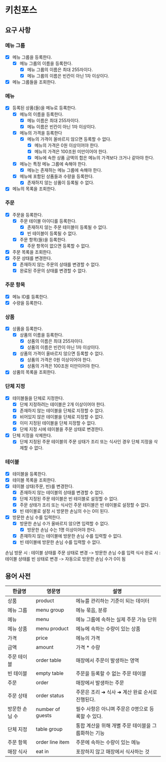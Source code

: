 # 키친포스

## 요구 사항

### 메뉴 그룹

- [x] 메뉴 그룹을 등록한다.
  - [x] 메뉴 그룹의 이름을 등록한다.
    - [x] 메뉴 그룹의 이름은 최대 255자이다.
    - [x] 메뉴 그룹의 이름은 빈칸이 아닌 1자 이상이다.
- [x] 메뉴 그룹들을 조회한다.

### 메뉴

- [x] 등록된 상품(들)을 메뉴로 등록한다.
  - [x] 메뉴의 이름을 등록한다.
    - [x] 메뉴 이름은 최대 255자이다.
    - [x] 메뉴 이름은 빈칸이 아닌 1자 이상이다.
  - [x] 메뉴의 가격을 등록한다
    - [x] 메뉴의 가격이 올바르지 않으면 등록할 수 없다.
      - [x] 메뉴의 가격은 0원 이상이어야 한다.
      - [x] 메뉴의 가격은 100조원 미만이어야 한다.
      - [x] 메뉴에 속한 상품 금액의 합은 메뉴의 가격보다 크거나 같아야 한다.
  - [x] 메뉴는 특정 메뉴 그룹에 속해야 한다.
    - [x] 메뉴는 존재하는 메뉴 그룹에 속해야 한다.
  - [x] 메뉴에 포함된 상품들과 수량을 등록한다.
    - [x] 존재하지 않는 상품이 등록될 수 없다.
- [x] 메뉴의 목록을 조회한다.

### 주문

- [x] 주문을 등록한다.
  - [x] 주문 테이블 아이디를 등록한다.
    - [x] 존재하지 않는 주문 테이블이 등록될 수 없다.
    - [x] 빈 테이블이 등록될 수 없다.
  - [x] 주문 항목(들)을 등록한다.
    - [x] 주문 항목이 없으면 등록할 수 없다.
- [x] 주문 목록을 조회한다.
- [x] 주문 상태를 변경한다.
  - [x] 존재하지 않는 주문의 상태를 변경할 수 없다.
  - [x] 완료된 주문의 상태를 변경할 수 없다.

### 주문 항목
- [x] 메뉴 ID를 등록한다.
- [x] 수량을 등록한다.

### 상품

- [x] 상품을 등록한다.
  - [x] 상품의 이름을 등록한다.
    - [x] 상품의 이름은 최대 255자이다.
    - [x] 상품의 이름은 빈칸이 아닌 1자 이상이다.
  - [x] 상품의 가격이 올바르지 않으면 등록할 수 없다.
    - [x] 상품의 가격은 0원 이상이어야 한다.
    - [x] 상품의 가격은 100조원 미만이어야 한다.
- [x] 상품의 목록을 조회한다.

### 단체 지정

- [x] 테이블들을 단체로 지정한다.
  - [x] 단체 지정하려는 테이블은 2개 이상이어야 한다.
  - [x] 존재하지 않는 테이블을 단체로 지정할 수 없다.
  - [x] 비어있지 않은 테이블을 단체로 지정할 수 없다.
  - [x] 이미 지정된 테이블을 단체 지정할 수 없다.
  - [X] 단체 지정 시에 테이블을 주문 상태로 변경한다.
- [x] 단체 지정을 삭제한다.
  - [x] 단체 지정된 주문 테이블의 주문 상태가 조리 또는 식사인 경우 단체 지정을 삭제할 수 없다.

### 테이블

- [x] 테이블을 등록한다.
- [x] 테이블 목록을 조회한다.
- [x] 테이블 상태(주문, 빈)를 변경한다.
  - [x] 존재하지 않는 테이블의 상태를 변경할 수 없다.
  - [x] 단체 지정된 주문 테이블은 빈 테이블로 설정할 수 없다.
  - [x] 주문 상태가 조리 또는 식사인 주문 테이블은 빈 테이블로 설정할 수 없다.
  - [x] 빈 테이블로 설정 시 방문한 손님의 수는 0이 된다.
- [x] 방문한 손님 수를 입력한다.
  - [x] 방문한 손님 수가 올바르지 않으면 입력할 수 없다.
      - [x] 방문한 손님 수는 1명 이상이어야 한다.
  - [x] 존재하지 않는 테이블에 방문한 손님 수를 입력할 수 없다.
  - [x] 빈 테이블에 방문한 손님 수를 입력할 수 없다.

손님 방문 시 : 테이블 상태를 주문 상태로 변경 -> 방문한 손님 수를 입력
식사 완료 시 : 테이블 상태를 빈 상태로 변경 -> 자동으로 방문한 손님 수가 0이 됨

## 용어 사전

| 한글명      | 영문명              | 설명                            |
|----------|------------------|-------------------------------|
| 상품       | product          | 메뉴를 관리하는 기준이 되는 데이터           |
| 메뉴 그룹    | menu group       | 메뉴 묶음, 분류                     |
| 메뉴       | menu             | 메뉴 그룹에 속하는 실제 주문 가능 단위        |
| 메뉴 상품    | menu product     | 메뉴에 속하는 수량이 있는 상품             |
| 가격       | price            | 메뉴의 가격                        |
| 금액       | amount           | 가격 * 수량                       |
| 주문 테이블   | order table      | 매장에서 주문이 발생하는 영역              |
| 빈 테이블    | empty table      | 주문을 등록할 수 없는 주문 테이블           |
| 주문       | order            | 매장에서 발생하는 주문                  |
| 주문 상태    | order status     | 주문은 조리 ➜ 식사 ➜ 계산 완료 순서로 진행된다. |
| 방문한 손님 수 | number of guests | 필수 사항은 아니며 주문은 0명으로 등록할 수 있다. |
| 단체 지정    | table group      | 통합 계산을 위해 개별 주문 테이블을 그룹화하는 기능 |
| 주문 항목    | order line item  | 주문에 속하는 수량이 있는 메뉴             |
| 매장 식사    | eat in           | 포장하지 않고 매장에서 식사하는 것           |
